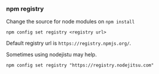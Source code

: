 ### npm registry

Change the source for node modules on `npm install`

```
npm config set registry <registry url>
```
Default registry url is `https://registry.npmjs.org/`.

Sometimes using nodejistu may help.
```
npm config set registry "https://registry.nodejitsu.com"
```
